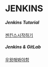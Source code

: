 # JENKINS

##### Jenkins Tutorial
[젠킨스시작하기](https://riptutorial.com/ko/jenkins)

##### Jenkins & GitLab
[우왕해봐야함](https://gwonsungjun.github.io/articles/2019-04/jenkins_tutorial_2)
